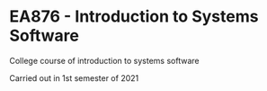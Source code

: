 # EA876 - Introduction to Systems Software
College course of introduction to systems software

Carried out in 1st semester of 2021
